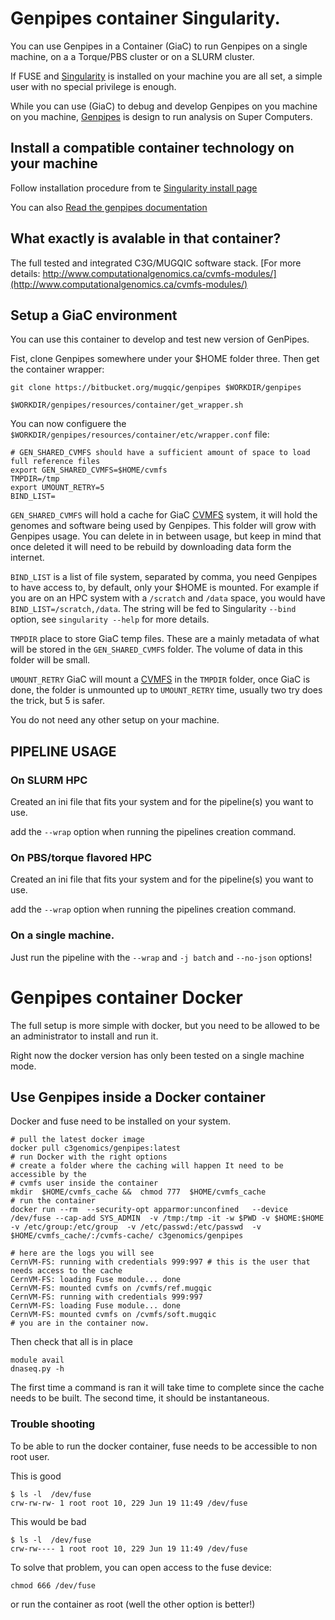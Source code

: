 # Genpipes container Singularity.

You can use Genpipes in a Container (GiaC) to run Genpipes on a single machine, on a a Torque/PBS cluster or on a SLURM cluster.

If FUSE and [Singularity](https://singularity.lbl.gov/index.html) is installed on your machine you are all set, a simple user with no special privilege is enough.

While you can use (GiaC) to debug and develop Genpipes on you machine on you machine, [Genpipes](https://bitbucket.org/mugqic/genpipes/src/master/README.md) is design to run analysis on Super Computers.  


## Install a compatible container technology on your machine
Follow installation procedure from te  [Singularity install page](https://sylabs.io/guides/3.5/admin-guide/installation.html)


You can also [Read the genpipes documentation](https://bitbucket.org/mugqic/genpipes)

## What exactly is avalable in that container?

The full tested and integrated C3G/MUGQIC software stack.
[For more details: http://www.computationalgenomics.ca/cvmfs-modules/](http://www.computationalgenomics.ca/cvmfs-modules/)


## Setup a GiaC environment

You can use this container to develop and test new version of GenPipes.

Fist, clone Genpipes somewhere under your $HOME folder three. Then get the container wrapper:

```
git clone https://bitbucket.org/mugqic/genpipes $WORKDIR/genpipes

$WORKDIR/genpipes/resources/container/get_wrapper.sh

```

You can now configuere the `$WORKDIR/genpipes/resources/container/etc/wrapper.conf` file:

```
# GEN_SHARED_CVMFS should have a sufficient amount of space to load full reference files
export GEN_SHARED_CVMFS=$HOME/cvmfs
TMPDIR=/tmp
export UMOUNT_RETRY=5
BIND_LIST=
```

`GEN_SHARED_CVMFS` will hold a cache for GiaC [CVMFS](https://cernvm.cern.ch/portal/filesystem) system, it will hold the genomes and software being used by Genpipes. This folder will grow with Genpipes usage. You can delete in in between usage, but keep in mind that once deleted it will need to be rebuild by downloading data form the internet.

`BIND_LIST` is a list of file system, separated by comma, you need Genpipes to have access to, by default, only your $HOME is mounted. For example if you are on an HPC system with a `/scratch` and `/data` space, you would have `BIND_LIST=/scratch,/data`. The string will be fed to Singularity `--bind` option, see `singularity --help` for more details.

`TMPDIR` place to store GiaC temp files. These are a mainly metadata of what will be stored in the `GEN_SHARED_CVMFS` folder. The volume of data in this folder will be small.

`UMOUNT_RETRY` GiaC will mount a [CVMFS](https://cernvm.cern.ch/portal/filesystem) in the `TMPDIR` folder, once GiaC is done, the folder is unmounted up to `UMOUNT_RETRY` time, usually two try does the trick, but 5 is safer.  


You do not need any other setup on your machine.

## PIPELINE USAGE

### On SLURM HPC

Created an ini file that fits your system and for the pipeline(s) you want to use.


add the `--wrap` option when running the pipelines creation command.

### On PBS/torque flavored HPC

Created an ini file that fits your system and for the pipeline(s) you want to use.

add the `--wrap` option when running the pipelines  creation command.


### On a single machine.

Just run the pipeline with the `--wrap` and `-j batch` and `--no-json` options!

# Genpipes container Docker

The full setup is more simple with docker, but you need to be allowed to be
an administrator to install and run it.

Right now the docker version has only been tested on a single machine mode.


## Use Genpipes inside a Docker container
Docker and fuse need to be installed on your system.

```
# pull the latest docker image
docker pull c3genomics/genpipes:latest
# run Docker with the right options
# create a folder where the caching will happen It need to be accessible by the
# cvmfs user inside the container
mkdir  $HOME/cvmfs_cache &&  chmod 777  $HOME/cvmfs_cache
# run the container
docker run --rm  --security-opt apparmor:unconfined   --device /dev/fuse --cap-add SYS_ADMIN  -v /tmp:/tmp -it -w $PWD -v $HOME:$HOME -v /etc/group:/etc/group  -v /etc/passwd:/etc/passwd  -v $HOME/cvmfs_cache/:/cvmfs-cache/ c3genomics/genpipes
```
```
# here are the logs you will see
CernVM-FS: running with credentials 999:997 # this is the user that needs access to the cache
CernVM-FS: loading Fuse module... done
CernVM-FS: mounted cvmfs on /cvmfs/ref.mugqic
CernVM-FS: running with credentials 999:997
CernVM-FS: loading Fuse module... done
CernVM-FS: mounted cvmfs on /cvmfs/soft.mugqic
# you are in the container now.
```
Then check that all is in place
```
module avail
dnaseq.py -h
```
The first time a command is ran it will take time to complete since the cache
needs to be built. The second time, it should be instantaneous.

### Trouble shooting
To be able to run the docker container, fuse needs to be
accessible to non root user.

This is good
```
$ ls -l  /dev/fuse
crw-rw-rw- 1 root root 10, 229 Jun 19 11:49 /dev/fuse
```
This would be bad
```
$ ls -l  /dev/fuse
crw-rw---- 1 root root 10, 229 Jun 19 11:49 /dev/fuse
```
To solve that problem, you can open access to the fuse device:

```
chmod 666 /dev/fuse
```
or run the container as root (well the other option is better!)
